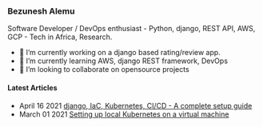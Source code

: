### Bezunesh Alemu

Software Developer / DevOps enthusiast - Python, django, REST API, AWS, GCP - Tech in Africa, Research. 


- 🔭 I’m currently working on a django based rating/review app.
- 🌱 I’m currently learning AWS, django REST framework, DevOps
- 👯 I’m looking to collaborate on opensource projects

#### Latest Articles
- April 16 2021 [django, IaC, Kubernetes, CI/CD - A complete setup guide](https://bezu.hashnode.dev/iac-kubernetes-cicd-a-complete-setup-guide)
- March 01 2021 [Setting up local Kubernetes on a virtual machine](https://bezu.hashnode.dev/setting-up-local-kubernetes-on-a-virtual-machine)
